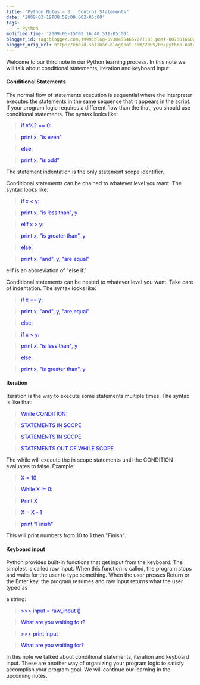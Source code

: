 ```yaml
--- 
title: "Python Notes – 3 : Control Statements" 
date: '2009-03-19T08:59:00.002-05:00' 
tags: 
    - Python 
modified_time: '2009-05-15T02:16:40.511-05:00' 
blogger_id: tag:blogger.com,1999:blog-59384554657271185.post-8075616602984890109
blogger_orig_url: http://ebeid-soliman.blogspot.com/2009/03/python-notes-3.html 
---
```


Welcome to our third note in our Python learning process. In this note
we will talk about conditional statements, iteration and keyboard input.

#### Conditional Statements

The normal flow of statements execution is sequential where the
interpreter executes the statements in the same sequence that it appears
in the script. If your program logic requires a different flow than the
that, you should use conditional statements. The syntax looks like:

> <span style="color: #0000ff">if x%2 == 0:</span>

> <span style="color: #0000ff">print x, "is even"</span>

> <span style="color: #0000ff">else:</span>

> <span style="color: #0000ff">print x, "is odd"</span>

The statement indentation is the only statement scope identifier.

Conditional statements can be chained to whatever level you want. The
syntax looks like:

> <span style="color: #0000ff">if x &lt; y:</span>

> <span style="color: #0000ff">print x, "is less than", y</span>

> <span style="color: #0000ff">elif x &gt; y:</span>

> <span style="color: #0000ff">print x, "is greater than", y</span>

> <span style="color: #0000ff">else:</span>

> <span style="color: #0000ff">print x, "and", y, "are equal"</span>

elif is an abbreviation of "else if."

Conditional statements can be nested to whatever level you want. Take
care of indentation. The syntax looks like:

> <span style="color: #0000ff">if x == y:</span>

> <span style="color: #0000ff">print x, "and", y, "are equal"</span>

> <span style="color: #0000ff">else:</span>

> <span style="color: #0000ff">if x &lt; y:</span>

> <span style="color: #0000ff">print x, "is less than", y</span>

> <span style="color: #0000ff">else:</span>

> <span style="color: #0000ff">print x, "is greater than", y</span>

#### Iteration

Iteration is the way to execute some statements multiple times. The
syntax is like that:

> <span style="color: #0000ff">While CONDITION:</span>

> <span style="color: #0000ff">STATEMENTS IN SCOPE</span>

> <span style="color: #0000ff">STATEMENTS IN SCOPE</span>

> <span style="color: #0000ff">STATEMENTS OUT OF WHILE SCOPE</span>

The while will execute the in scope statements until the CONDITION
evaluates to false. Example:

> <span style="color: #0000ff">X = 10</span>

> <span style="color: #0000ff">While X != 0:</span>

> <span style="color: #0000ff">Print X</span>

> <span style="color: #0000ff">X = X - 1</span>

> <span style="color: #0000ff">print "Finish"</span>

This will print numbers from 10 to 1 then "Finish".

#### Keyboard input

Python provides built-in functions that get input from the keyboard. The
simplest is called raw input. When this function is called, the program
stops and waits for the user to type something. When the user presses
Return or the Enter key, the program resumes and raw input returns what
the user typed as

a string:

> <span style="color: #0000ff">&gt;&gt;&gt; input = raw\_input ()</span>

> <span style="color: #0000ff">What are you waiting fo r?</span>

> <span style="color: #0000ff">&gt;&gt;&gt; print input</span>

> <span style="color: #0000ff">What are you waiting for?</span>

In this note we talked about conditional statements, iteration and
keyboard input. These are another way of organizing your program logic
to satisfy accomplish your program goal. We will continue our learning
in the upcoming notes.
